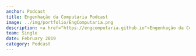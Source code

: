 ```yaml
---
anchor: Podcast
title: Engenhação da Computaria Podcast
image: ../img/portfolio/EngComputaria.png
description: <a href="https://engcomputaria.github.io">Engenhação da Computaria</a> é um podcast com propósito de mostrar oque é Engenharia da Computação na sua mais pura essência, falando de Sistemas Embarcados, Eletrônica, Sistemas e etc.
team: Single
date: February 2019
category: Podcast
---
```

